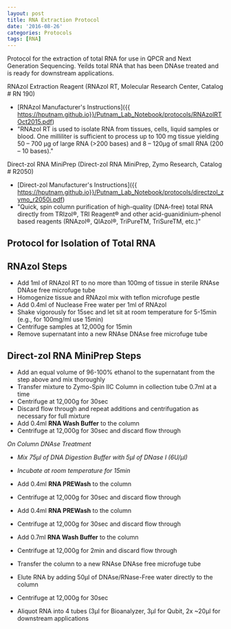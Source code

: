 ```yaml
---
layout: post
title: RNA Extraction Protocol
date: '2016-08-26'
categories: Protocols
tags: [RNA]
---
```


Protocol for the extraction of total RNA for use in QPCR and Next Generation Sequencing.
Yeilds total RNA that has been DNAse treated and is ready for downstream applications.

RNAzol Extraction Reagent (RNAzol RT, Molecular Research Center, Catalog # RN 190)
* [RNAzol Manufacturer's Instructions]({{ https://hputnam.github.io}}/Putnam_Lab_Notebook/protocols/RNAzolRTOct2015.pdf)
* "RNAzol RT is used to isolate RNA from tissues, cells, liquid samples or blood. One milliliter is sufficient to process up to 100 mg tissue yielding 50 – 700 μg of large RNA (>200 bases) and 8 – 120μg of small RNA (200 – 10 bases)."

Direct-zol RNA MiniPrep (Direct-zol RNA MiniPrep, Zymo Research, Catalog # R2050)
* [Direct-zol Manufacturer's Instructions]({{ https://hputnam.github.io}}/Putnam_Lab_Notebook/protocols/directzol_zymo_r2050i.pdf)
* "Quick, spin column purification of high-quality (DNA-free) total RNA directly from TRIzol®, TRI Reagent® and other acid-guanidinium-phenol based reagents (RNAzol®, QIAzol®, TriPureTM, TriSureTM, etc.)"



## Protocol for Isolation of Total RNA
 
## RNAzol Steps
* Add 1ml of RNAzol RT to no more than 100mg of tissue in sterile RNAse DNAse free microfuge tube 
* Homogenize tissue and RNAzol mix with teflon microfuge pestle
* Add 0.4ml of Nuclease Free water per 1ml of RNAzol 
* Shake vigorously for 15sec and let sit at room temperature for 5-15min (e.g., for 100mg/ml use 15min)
* Centrifuge samples at 12,000g for 15min
* Remove supernatant into a new RNAse DNAse free microfuge tube 

## Direct-zol RNA MiniPrep Steps
* Add an equal volume of 96-100% ethanol to the supernatant from the step above and mix thoroughly
* Transfer mixture to Zymo-Spin IIC Column in collection tube 0.7ml at a time
* Centrifuge at 12,000g for 30sec
* Discard flow through and repeat additions and centrifugation as necessary for full mixture
* Add 0.4ml **RNA Wash Buffer** to the column
* Centrifuge at 12,000g for 30sec and discard flow through

*On Column DNAse Treatment*
* _Mix 75µl of DNA Digestion Buffer with 5µl of DNase I (6U/µl)_
* _Incubate at room temperature for 15min_

* Add 0.4ml **RNA PREWash** to the column 
* Centrifuge at 12,000g for 30sec and discard flow through
* Add 0.4ml **RNA PREWash** to the column 
* Centrifuge at 12,000g for 30sec and discard flow through
* Add 0.7ml **RNA Wash Buffer** to the column 
* Centrifuge at 12,000g for 2min and discard flow through
* Transfer the column to a new RNAse DNAse free microfuge tube
* Elute RNA by adding 50µl of DNAse/RNase-Free water directly to the column
* Centrifuge at 12,000g for 30sec
* Aliquot RNA into 4 tubes (3µl for Bioanalyzer, 3µl for Qubit, 2x ~20µl for downstream applications